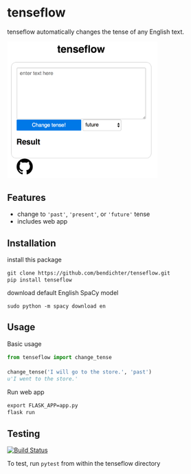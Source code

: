 # tenseflow
tenseflow automatically changes the tense of any English text.

<img src="static/screenshot.png" width="350">

## Features
- change to `'past'`, `'present'`, or `'future'` tense
- includes web app


## Installation
install this package
```
git clone https://github.com/bendichter/tenseflow.git
pip install tenseflow
```
download default English SpaCy model
```
sudo python -m spacy download en
```


## Usage
Basic usage
```python
from tenseflow import change_tense

change_tense('I will go to the store.', 'past')
u'I went to the store.'
```

Run web app
```
export FLASK_APP=app.py
flask run
```

## Testing
[![Build Status](https://travis-ci.org/bendichter/tenseflow.png?branch=master)](https://travis-ci.org/bendichter/tenseflow)

To test, run `pytest` from within the tenseflow directory
